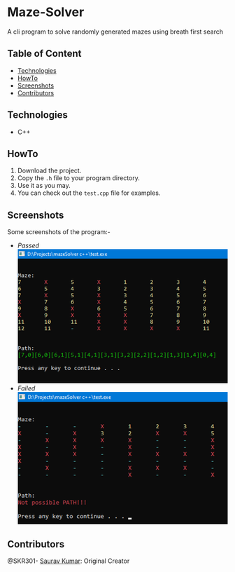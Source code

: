 # Maze-Solver
A cli program to solve randomly generated mazes using breath first search
  
## Table of Content
- [Technologies](#technologies)
- [HowTo](#howto)
- [Screenshots](#screenshots)
- [Contributors](#contributors)

## Technologies
- C++

## HowTo
1. Download the project.
3. Copy the `.h` file to your program directory.
4. Use it as you may.
5. You can check out the `test.cpp` file for examples.

## Screenshots
Some screenshots of the program:-
- *Passed*<br />
  ![Passed](https://github.com/SKR301/Maze-Solver/blob/main/Screenshots/passed.png)
- *Failed*<br />
  ![Passed](https://github.com/SKR301/Maze-Solver/blob/main/Screenshots/failed.png)

## Contributors
@SKR301- [Saurav Kumar](https://github.com/SKR301): Original Creator
